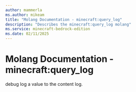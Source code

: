 ```yaml
---
author: mammerla
ms.author: mikeam
title: "Molang Documentation - minecraft:query_log"
description: "Describes the minecraft:query_log molang"
ms.service: minecraft-bedrock-edition
ms.date: 02/11/2025 
---
```


# Molang Documentation - minecraft:query_log

debug log a value to the content log.
